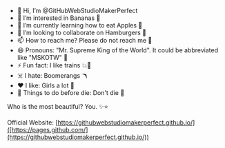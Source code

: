 - 👋 Hi, I’m @GitHubWebStudioMakerPerfect
- 👀 I’m interested in Bananas 🍌
- 🌱 I’m currently learning how to eat Apples 🍏
- 💞️ I’m looking to collaborate on Hamburgers 🍔
- 📫 How to reach me? Please do not reach me 🔫
- 😄 Pronouns: "Mr. Supreme King of the World". It could be abbreviated like "MSKOTW" 👑
- ⚡ Fun fact: I like trains 💥🚝
- ☠️ I hate: Boomerangs 🪃
- ❤️ I like: Girls a lot 👧
- 🌵 Things to do before die: Don't die 🤑

Who is the most beautiful? You. ✨⭐️

Official Website: [https://githubwebstudiomakerperfect.github.io/]([https://pages.github.com/](https://githubwebstudiomakerperfect.github.io/))

<!---
GitHubWebStudioMakerPerfect/GitHubWebStudioMakerPerfect is a ✨ special ✨ repository because its `README.md` (this file) appears on your GitHub profile.
You can click the Preview link to take a look at your changes.
--->
